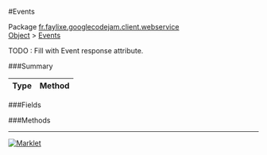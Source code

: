 #Events

Package [fr.faylixe.googlecodejam.client.webservice](../)<br>
[Object](../../../../java/langObject.md) > [Events](Events.md)

TODO : Fill with Event response attribute.

###Summary


| Type | Method |
| --- | --- |

###Fields


###Methods

---
[![Marklet](https://img.shields.io/badge/Generated%20by-Marklet-green.svg)](https://github.com/Faylixe/marklet)